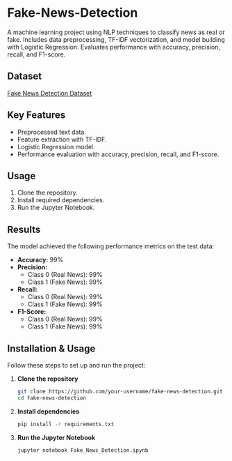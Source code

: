 # Fake-News-Detection
A machine learning project using NLP techniques to classify news as real or fake. Includes data preprocessing, TF-IDF vectorization, and model building with Logistic Regression. Evaluates performance with accuracy, precision, recall, and F1-score.

## Dataset
[Fake News Detection Dataset](https://www.kaggle.com/clmentbisaillon/fake-and-real-news-dataset)

## Key Features
- Preprocessed text data.
- Feature extraction with TF-IDF.
- Logistic Regression model.
- Performance evaluation with accuracy, precision, recall, and F1-score.

## Usage
1. Clone the repository.
2. Install required dependencies.
3. Run the Jupyter Notebook.

## Results
The model achieved the following performance metrics on the test data:

- **Accuracy:** 99%  
- **Precision:**  
  - Class 0 (Real News): 99%  
  - Class 1 (Fake News): 99%  
- **Recall:**  
  - Class 0 (Real News): 99%  
  - Class 1 (Fake News): 99%  
- **F1-Score:**  
  - Class 0 (Real News): 99%  
  - Class 1 (Fake News): 99%  

## Installation & Usage
Follow these steps to set up and run the project:

1. **Clone the repository**  
   ```bash
   git clone https://github.com/your-username/fake-news-detection.git  
   cd fake-news-detection
2. **Install dependencies**
   ```bash
   pip install -r requirements.txt
3. **Run the Jupyter Notebook**
   ```bash
   jupyter notebook Fake_News_Detection.ipynb

